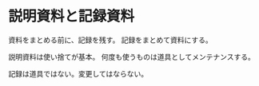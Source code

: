 # 説明資料と記録資料

資料をまとめる前に、記録を残す。
記録をまとめて資料にする。

説明資料は使い捨てが基本。
何度も使うものは道具としてメンテナンスする。

記録は道具ではない。変更してはならない。
